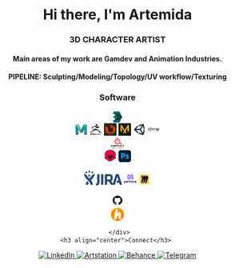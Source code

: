 <div id="header" align="center">
     <h1>Hi there, I'm Artemida</h1>
     <h3>3D CHARACTER ARTIST</h3>
     <h4>Main areas of my work are Gamdev and Animation Industries.</h4>
     <h4>PIPELINE: Sculpting/Modeling/Topology/UV workflow/Texturing</h4>
</div>
     <h3 align="center">Software</h3>
<div id="header" align="center">
     <p float="left">
     <img style="display: block;-webkit-user-select: none;margin: auto;background-color: hsl(0, 0%, 90%);transition: background-color 300ms;" src="https://raw.githubusercontent.com/ArtemidaCG/ArtemidaCG.github.io/refs/heads/main/ICONs_/3ds_Max_23640.webp" width="5%">
     <img alt="autodesk-maya-logo-png_seeklogo-308077.png" src="https://github.com/ArtemidaCG/ArtemidaCG.github.io/blob/main/ICONs_/autodesk-maya-logo-png_seeklogo-308077.png?raw=true" data-hpc="true" class="Box-sc-g0xbh4-0 fzFXnm" width="5%">
     <img alt="b6b3f9d82f50b5554239b0a316f31d3a.jpg" src="https://github.com/ArtemidaCG/ArtemidaCG.github.io/blob/main/ICONs_/b6b3f9d82f50b5554239b0a316f31d3a.jpg?raw=true" data-hpc="true" class="Box-sc-g0xbh4-0 fzFXnm" width="5%">
     <img alt="images (6).jpg" src="https://github.com/ArtemidaCG/ArtemidaCG.github.io/blob/main/ICONs_/images%20(6).jpg?raw=true" data-hpc="true" class="Box-sc-g0xbh4-0 fzFXnm" width="5%">
     <img alt="images (1).png" src="https://github.com/ArtemidaCG/ArtemidaCG.github.io/blob/main/ICONs_/images%20(1).png?raw=true" data-hpc="true" class="Box-sc-g0xbh4-0 fzFXnm" width="5%">
     <img alt="unity-logo-png_seeklogo-274050 (1).png" src="https://github.com/ArtemidaCG/ArtemidaCG.github.io/blob/main/ICONs_/unity-logo-png_seeklogo-274050%20(1).png?raw=true" data-hpc="true" class="Box-sc-g0xbh4-0 fzFXnm" width="5%">
     <img alt="v-ray-logo-png_seeklogo-334100.png" src="https://github.com/ArtemidaCG/ArtemidaCG.github.io/blob/main/ICONs_/v-ray-logo-png_seeklogo-334100.png?raw=true" data-hpc="true" class="Box-sc-g0xbh4-0 fzFXnm" width="5%">
     <img style="display: block;-webkit-user-select: none;margin: auto;background-color: hsl(0, 0%, 90%);transition: background-color 300ms;" src="https://raw.githubusercontent.com/ArtemidaCG/ArtemidaCG.github.io/refs/heads/main/ICONs_/allegorithmic-substance-painter-crack-serial-key.webp" width="5.5%">
     <img alt="1614765621_toolbag.png" src="https://github.com/ArtemidaCG/ArtemidaCG.github.io/blob/main/ICONs_/1614765621_toolbag.png?raw=true" data-hpc="true" class="Box-sc-g0xbh4-0 fzFXnm" width="5%">
     <img alt="Adobe_Photoshop_CC_icon.svg.png" src="https://github.com/ArtemidaCG/ArtemidaCG.github.io/blob/main/ICONs_/Adobe_Photoshop_CC_icon.svg.png?raw=true" data-hpc="true" class="Box-sc-g0xbh4-0 fzFXnm" width="5%">
     </p>
     </div>
<div id="header" align="center">
     <p float="left">
     <img src="https://raw.githubusercontent.com/ArtemidaCG/ArtemidaCG.github.io/8a974de9ed9d2aad6feb9e0f74aeafe980143d41/ICONs_/jira-logo-svg-vector.svg" width="15%">
     <img alt="29477654.png" src="https://github.com/ArtemidaCG/ArtemidaCG.github.io/blob/main/ICONs_/29477654.png?raw=true" data-hpc="true" class="Box-sc-g0xbh4-0 fzFXnm" width="5%">
     <img alt="png-transparent-miro-app-logo-tech-companies-thumbnail.png" src="https://github.com/ArtemidaCG/ArtemidaCG.github.io/blob/main/ICONs_/png-transparent-miro-app-logo-tech-companies-thumbnail.png?raw=true" data-hpc="true" class="Box-sc-g0xbh4-0 fzFXnm" width="5%">
     </p>
     <img alt="github-logo-git-hub-icon-on-white-background-free-vector.jpg" src="https://github.com/ArtemidaCG/ArtemidaCG.github.io/blob/main/ICONs_/github-logo-git-hub-icon-on-white-background-free-vector.jpg?raw=true" data-hpc="true" class="Box-sc-g0xbh4-0 fzFXnm" width="5%">
     <img style="display: block;-webkit-user-select: none;margin: auto;background-color: hsl(0, 0%, 90%);transition: background-color 300ms;" src="https://raw.githubusercontent.com/ArtemidaCG/ArtemidaCG.github.io/refs/heads/main/ICONs_/hacknplan.webp" width="10%">
     
     </div>
     <h3 align="center">Connect</h3>  
<div id="header" align="center">
<a href="https://www.linkedin.com/in/tukhvatshyna">
     <img src="https://img.shields.io/badge/Linkedin-1769ff?style=for-the-badge&logo=linkedin&logoColor=white" alt="LinkedIn"/>
</a>
<a href="https://www.artstation.com/tukhvatshyna">
     <img src="https://img.shields.io/badge/Artstation-1769ff?style=for-the-badge&logo=artstation&logoColor=white" alt="Artstation"/>
</a>
<a href="https://www.behance.net/tukhvatshyna">
     <img src="https://img.shields.io/badge/Behance-1769ff?style=for-the-badge&logo=behance&logoColor=white" alt="Behance"/>
</a>
<a href="https://t.me/ARTEMIDA_CG">
     <img src="https://img.shields.io/badge/Telegram-1769ff?style=for-the-badge&logo=telegram&logoColor=white" alt="Telegram"/>
</a>
</div>
